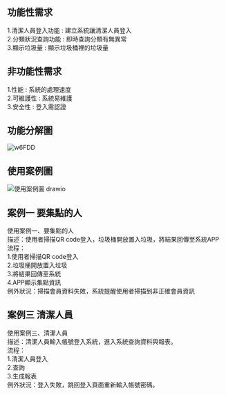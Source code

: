 ## 功能性需求
1.清潔人員登入功能 : 建立系統讓清潔人員登入<br>
2.分類狀況查詢功能 : 即時查詢分類有無異常<br>
3.顯示垃圾量 : 顯示垃圾桶裡的垃圾量<br>

## 非功能性需求
1.性能 : 系統的處理速度<br>
2.可維護性 : 系統易維護<br>
3.安全性 : 登入需認證<br>

## 功能分解圖
![w6FDD](https://github.com/user-attachments/assets/c11d8325-6b41-4d66-ae6f-03415e4ace02)

## 使用案例圖
![使用案例圖 drawio](https://github.com/user-attachments/assets/441008b1-b70f-4f74-9a2d-54cac4b8dd03)

## 案例一 要集點的人  
使用案例一、要集點的人  
描述：使用者掃描QR code登入，垃圾桶開放置入垃圾，將結果回傳至系統APP  
流程：  
1.使用者掃描QR code登入  
2.垃圾桶開放置入垃圾  
3.將結果回傳至系統  
4.APP顯示集點資訊  
例外狀況：掃描會員資料失敗，系統提醒使用者掃描到非正確會員資訊  

## 案例三 清潔人員
使用案例三、清潔人員<br>
描述：清潔人員輸入帳號登入系統，進入系統查詢資料與報表。<br>
流程：<br>
1.清潔人員登入<br>
2.查詢<br>
3.生成報表<br>
例外狀況：登入失敗，跳回登入頁面重新輸入帳號密碼。
